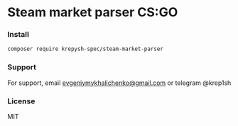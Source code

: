 # Steam market parser CS:GO

### Install
```bash
composer require krepysh-spec/steam-market-parser
```


### Support

For support, email evgeniymykhalichenko@gmail.com or telegram @krep1sh

### License

MIT